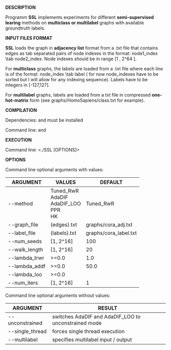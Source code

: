 __DESCRIPTION__

Programm __SSL__ implements experiments for different __semi-supervised learing__ methods on __multiclass
or multilabel__ graphs with available groundtruth labels. 

__INPUT FILES FORMAT__

__SSL__ loads the graph in __adjacency list__ format from a .txt file that contains edges as tab separated pairs of node indexes in the format: node1_index \tab node2_index. Node indexes should be in range [1 , 2^64 ]. 

For __multiclass__ graphs, the labels are loaded from a .txt file where each line is of the format: node_index \tab label ( for now node_indexes have to be sorted but I will allow for any indexing sequence). Labels have to be integers in [-127,127]. 

For __multilabel__ graphs, labels are loaded from a txt file in compressed __one-hot-matrix__ form (see graphs/HomoSapiens/class.txt for example).


__COMPILATION__

Dependencies: <blas> and <pthreads> must be installed

Command line: <make clean> and <make>

__EXECUTION__
		      	 
Command line: <./SSL [OPTIONS]> 

__OPTIONS__

Command line optional arguments with values:

ARGUMENT | VALUES | DEFAULT
-------- | ------ | -------
--method |  Tuned_RwR <br/> AdaDIF <br/> AdaDIF_LOO <br/> PPR <br/> HK | Tuned_RwR   	
--graph_file | (edges).txt | graphs/cora_adj.txt
--label_file | (labels).txt | graphs/cora_label.txt
--num_seeds | [1, 2^16] | 100
--walk_length | [1, 2^16] | 20
--lambda_trwr | >=0.0 | 1.0
--lambda_addf | >=0.0 | 50.0
--lambda_loo | >=0.0 |     
--num_iters | [1, 2^16] | 1

Command line optional arguments without values:

ARGUMENT | RESULT
-------- | ------
--unconstrained | switches AdaDIF and AdaDIF_LOO to unconstrained mode
--single_thread | forces single thread execution
--multilabel | specifies multilabel input / output















